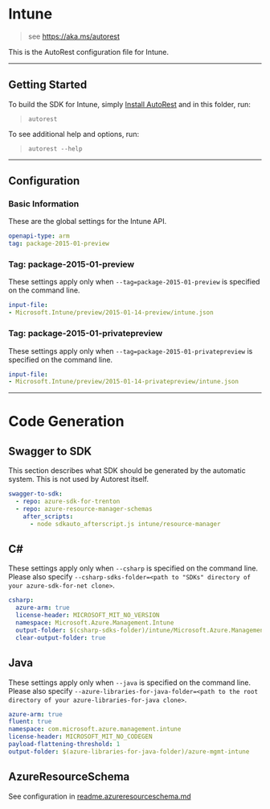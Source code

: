 # Intune
    
> see https://aka.ms/autorest

This is the AutoRest configuration file for Intune.



---
## Getting Started 
To build the SDK for Intune, simply [Install AutoRest](https://aka.ms/autorest/install) and in this folder, run:

> `autorest`

To see additional help and options, run:

> `autorest --help`
---

## Configuration



### Basic Information 
These are the global settings for the Intune API.

``` yaml
openapi-type: arm
tag: package-2015-01-preview
```


### Tag: package-2015-01-preview

These settings apply only when `--tag=package-2015-01-preview` is specified on the command line.

``` yaml $(tag) == 'package-2015-01-preview'
input-file:
- Microsoft.Intune/preview/2015-01-14-preview/intune.json
```
 
### Tag: package-2015-01-privatepreview

These settings apply only when `--tag=package-2015-01-privatepreview` is specified on the command line.

``` yaml $(tag) == 'package-2015-01-privatepreview'
input-file:
- Microsoft.Intune/preview/2015-01-14-privatepreview/intune.json
```

---
# Code Generation

## Swagger to SDK

This section describes what SDK should be generated by the automatic system.
This is not used by Autorest itself.

``` yaml $(swagger-to-sdk)
swagger-to-sdk:
  - repo: azure-sdk-for-trenton
  - repo: azure-resource-manager-schemas
    after_scripts:
      - node sdkauto_afterscript.js intune/resource-manager
```
## C# 

These settings apply only when `--csharp` is specified on the command line.
Please also specify `--csharp-sdks-folder=<path to "SDKs" directory of your azure-sdk-for-net clone>`.

``` yaml $(csharp)
csharp:
  azure-arm: true
  license-header: MICROSOFT_MIT_NO_VERSION
  namespace: Microsoft.Azure.Management.Intune
  output-folder: $(csharp-sdks-folder)/intune/Microsoft.Azure.Management.Intune/src/Generated
  clear-output-folder: true
```

## Java

These settings apply only when `--java` is specified on the command line.
Please also specify `--azure-libraries-for-java-folder=<path to the root directory of your azure-libraries-for-java clone>`.

``` yaml $(java)
azure-arm: true
fluent: true
namespace: com.microsoft.azure.management.intune
license-header: MICROSOFT_MIT_NO_CODEGEN
payload-flattening-threshold: 1
output-folder: $(azure-libraries-for-java-folder)/azure-mgmt-intune
```

## AzureResourceSchema

See configuration in [readme.azureresourceschema.md](./readme.azureresourceschema.md)

